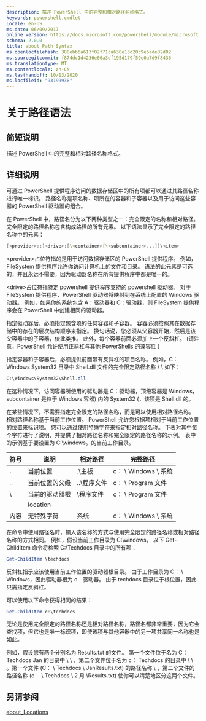 ```yaml
---
description: 描述 PowerShell 中的完整和相对路径名称格式。
keywords: powershell,cmdlet
Locale: en-US
ms.date: 06/09/2017
online version: https://docs.microsoft.com/powershell/module/microsoft.powershell.core/about/about_path_syntax?view=powershell-7.1&WT.mc_id=ps-gethelp
schema: 2.0.0
title: about_Path_Syntax
ms.openlocfilehash: 388ebb6a613f02f71ca630e13d20c9e5ade82d02
ms.sourcegitcommit: f874dc1d4236e06a3df195d179f59e0a7d9f8436
ms.translationtype: MT
ms.contentlocale: zh-CN
ms.lasthandoff: 10/13/2020
ms.locfileid: "93199938"
---
```

# <a name="about-path-syntax"></a>关于路径语法

## <a name="short-description"></a>简短说明
描述 PowerShell 中的完整和相对路径名称格式。

## <a name="long-description"></a>详细说明

可通过 PowerShell 提供程序访问的数据存储区中的所有项都可以通过其路径名称进行唯一标识。 路径名称是项名称、项所在的容器和子容器以及用于访问这些容器的 PowerShell 驱动器的组合。

在 PowerShell 中，路径名分为以下两种类型之一：完全限定的名称和相对路径。 完全限定的路径名称包含构成路径的所有元素。 以下语法显示了完全限定的路径名称中的元素：

```powershell
[<provider>::]<drive>:[\<container>[\<subcontainer>...]]\<item>
```

\<provider\>占位符指的是用于访问数据存储区的 PowerShell 提供程序。 例如，FileSystem 提供程序允许你访问计算机上的文件和目录。 语法的此元素是可选的，并且永远不需要，因为驱动器名称在所有提供程序中都是唯一的。

\<drive\>占位符指特定 powershell 提供程序支持的 powershell 驱动器。 对于 FileSystem 提供程序，PowerShell 驱动器将映射到在系统上配置的 Windows 驱动器。 例如，如果你的系统包含 A：驱动器和 C：驱动器，则 FileSystem 提供程序会在 PowerShell 中创建相同的驱动器。

指定驱动器后，必须指定包含项的任何容器和子容器。 容器必须按照其在数据存储中的存在的层次结构顺序来指定。 换句话说，您必须从父容器开始，然后是该父容器中的子容器，依此类推。 此外，每个容器前面必须加上一个反斜杠。  (请注意，PowerShell 允许使用正斜杠与其他 PowerShells 的兼容性 ) 

指定容器和子容器后，必须提供前面带有反斜杠的项目名称。 例如，C： Windows System32 目录中 Shell.dll 文件的完全限定路径名称 \\ \\ 如下：

```powershell
C:\Windows\System32\Shell.dll
```

在这种情况下，访问容器所使用的驱动器是 C：驱动器，顶级容器是 Windows，subcontainer 是位于 Windows 容器) 内的 System32 (，该项是 Shell.dll 的。

在某些情况下，不需要指定完全限定的路径名称，而是可以使用相对路径名称。 相对路径名称基于当前工作位置。 PowerShell 允许您根据项相对于当前工作位置的位置来标识项。 您可以通过使用特殊字符来指定相对路径名称。 下表对其中每个字符进行了说明，并提供了相对路径名称和完全限定的路径名称的示例。 表中的示例基于要设置为 C:\windows。的当前工作目录。

|符号|说明               |相对路径    |完整路径          |
|------|--------------------------|-----------------|-------------------|
|.     |当前位置          |.\\主板        |c： \\ Windows \\ 系统|
|..    |当前位置的父级|..\\程序文件|c： \\ Program 文件  |
|\     |当前的驱动器根     |\\程序文件  |c： \\ Program 文件  |
|      |location                  |                 |                   |
|内容|无特殊字符     |系统           |c： \\ Windows \\ 系统|

在命令中使用路径名时，输入该名称的方式与使用完全限定的路径名称或相对路径名称的方式相同。 例如，假设当前工作目录为 C:\windows。 以下 Get-ChildItem 命令将检索 C:\Techdocs 目录中的所有项：

```powershell
Get-ChildItem \techdocs
```

反斜杠指示应该使用当前工作位置的驱动器根目录。 由于工作目录为 C： \\ Windows，因此驱动器根为 c：驱动器。 由于 techdocs 目录位于根位置，因此只需指定反斜杠。

可以使用以下命令获得相同的结果：

```powershell
Get-ChildItem c:\techdocs
```

无论是使用完全限定的路径名称还是相对路径名称，路径名都非常重要，因为它会查找项，但它也是唯一标识项，即使该项与其他容器中的另一项共享同一名称也是如此。

例如，假设您有两个分别名为 Results.txt 的文件。
第一个文件位于名为 C： Techdocs Jan 的目录中 \\ \\ ，第二个文件位于名为 c： Techdocs 的目录中 \\ \\ 。第一个文件 (C： \\ Techdocs \\ JanResults.txt) 的路径名称 \\ ，第二个文件的路径名称 (c： \\ Techdocs \\ 2 月 \\Results.txt) 使你可以清楚地区分这两个文件。

## <a name="see-also"></a>另请参阅

[about_Locations](about_Locations.md)

